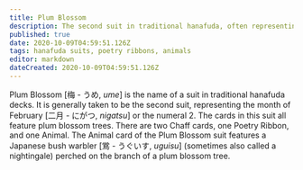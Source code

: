 ```yaml
---
title: Plum Blossom
description: The second suit in traditional hanafuda, often representing February or the number 2
published: true
date: 2020-10-09T04:59:51.126Z
tags: hanafuda suits, poetry ribbons, animals
editor: markdown
dateCreated: 2020-10-09T04:59:51.126Z
---
```


Plum Blossom [梅 - うめ, *ume*] is the name of a suit in traditional hanafuda decks. It is generally taken to be the second suit, representing the month of February [二月 - にがつ, *nigatsu*] or the numeral 2. The cards in this suit all feature plum blossom trees. There are two Chaff cards, one Poetry Ribbon, and one Animal. The Animal card of the Plum Blossom suit features a Japanese bush warbler [鴬 - うぐいす, *uguisu*] (sometimes also called a nightingale) perched on the branch of a plum blossom tree.